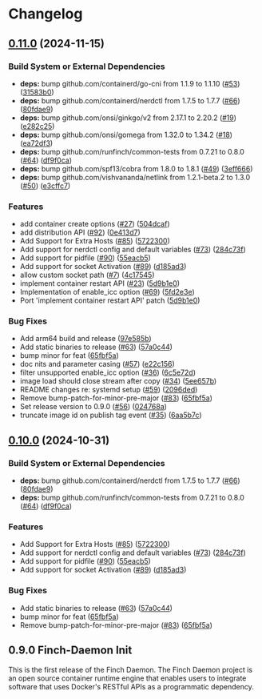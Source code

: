 # Changelog

## [0.11.0](https://github.com/Shubhranshu153/finch-daemon/compare/v0.10.0...v0.11.0) (2024-11-15)


### Build System or External Dependencies

* **deps:** bump github.com/containerd/go-cni from 1.1.9 to 1.1.10 ([#53](https://github.com/Shubhranshu153/finch-daemon/issues/53)) ([31583b0](https://github.com/Shubhranshu153/finch-daemon/commit/31583b0bd25dfdcf5c53ae78882b9df3ac36cc11))
* **deps:** bump github.com/containerd/nerdctl from 1.7.5 to 1.7.7 ([#66](https://github.com/Shubhranshu153/finch-daemon/issues/66)) ([80fdae9](https://github.com/Shubhranshu153/finch-daemon/commit/80fdae9e466a2df51f61f6f7ab22effe21f5913f))
* **deps:** bump github.com/onsi/ginkgo/v2 from 2.17.1 to 2.20.2 ([#19](https://github.com/Shubhranshu153/finch-daemon/issues/19)) ([e282c25](https://github.com/Shubhranshu153/finch-daemon/commit/e282c253bfdd2bad7e97866e75598291892fb7fa))
* **deps:** bump github.com/onsi/gomega from 1.32.0 to 1.34.2 ([#18](https://github.com/Shubhranshu153/finch-daemon/issues/18)) ([ea72df3](https://github.com/Shubhranshu153/finch-daemon/commit/ea72df3f479e10ef0de0357a31a1686d626f5041))
* **deps:** bump github.com/runfinch/common-tests from 0.7.21 to 0.8.0 ([#64](https://github.com/Shubhranshu153/finch-daemon/issues/64)) ([df9f0ca](https://github.com/Shubhranshu153/finch-daemon/commit/df9f0cad2f1cc842a6c3033dc2d635008a2690df))
* **deps:** bump github.com/spf13/cobra from 1.8.0 to 1.8.1 ([#49](https://github.com/Shubhranshu153/finch-daemon/issues/49)) ([3eff666](https://github.com/Shubhranshu153/finch-daemon/commit/3eff666f81e4ea655b9d70e5fa7e8043283ec959))
* **deps:** bump github.com/vishvananda/netlink from 1.2.1-beta.2 to 1.3.0 ([#50](https://github.com/Shubhranshu153/finch-daemon/issues/50)) ([e3cffc7](https://github.com/Shubhranshu153/finch-daemon/commit/e3cffc77ac28451c15d5c6a04ab63fd89c34fe4b))


### Features

* add container create options ([#27](https://github.com/Shubhranshu153/finch-daemon/issues/27)) ([504dcaf](https://github.com/Shubhranshu153/finch-daemon/commit/504dcaf9eff1316c9dd40db82a4ecce9b3e1796d))
* add distribution API ([#92](https://github.com/Shubhranshu153/finch-daemon/issues/92)) ([0e413d7](https://github.com/Shubhranshu153/finch-daemon/commit/0e413d7a3833f2b392921bf7131e80bf6b969fa0))
* Add Support for Extra Hosts ([#85](https://github.com/Shubhranshu153/finch-daemon/issues/85)) ([5722300](https://github.com/Shubhranshu153/finch-daemon/commit/5722300912f8a4cdcc4aa22bae6524ef79a9b7d1))
* Add support for nerdctl config and default variables ([#73](https://github.com/Shubhranshu153/finch-daemon/issues/73)) ([284c73f](https://github.com/Shubhranshu153/finch-daemon/commit/284c73ffc02ac5bd1712b92e06675474cb206c19))
* Add support for pidfile ([#90](https://github.com/Shubhranshu153/finch-daemon/issues/90)) ([55eacb5](https://github.com/Shubhranshu153/finch-daemon/commit/55eacb5f8ed302bf8aa2138a9b47b2c01970e28b))
* Add support for socket Activation ([#89](https://github.com/Shubhranshu153/finch-daemon/issues/89)) ([d185ad3](https://github.com/Shubhranshu153/finch-daemon/commit/d185ad3b2fc057fb7655ee0168d4ffea679df432))
* allow custom socket path ([#7](https://github.com/Shubhranshu153/finch-daemon/issues/7)) ([4c17545](https://github.com/Shubhranshu153/finch-daemon/commit/4c1754576d5beb3bd6b12e36893a588b2bb95825))
* implement container restart API ([#23](https://github.com/Shubhranshu153/finch-daemon/issues/23)) ([5d9b1e0](https://github.com/Shubhranshu153/finch-daemon/commit/5d9b1e0f4e1565fd374b0f0941f373a094dc749c))
* Implementation of enable_icc option ([#69](https://github.com/Shubhranshu153/finch-daemon/issues/69)) ([5fd2e3e](https://github.com/Shubhranshu153/finch-daemon/commit/5fd2e3ee7cf1f17f59c58028fd931bc9a9f51b38))
* Port 'implement container restart API' patch ([5d9b1e0](https://github.com/Shubhranshu153/finch-daemon/commit/5d9b1e0f4e1565fd374b0f0941f373a094dc749c))


### Bug Fixes

* Add arm64 build and release ([97e585b](https://github.com/Shubhranshu153/finch-daemon/commit/97e585b81c943051b9e6a7b7e2ab4f3d810ad5c8))
* Add static binaries to release ([#63](https://github.com/Shubhranshu153/finch-daemon/issues/63)) ([57a0c44](https://github.com/Shubhranshu153/finch-daemon/commit/57a0c44d56bbf0addbf5b8c78a2baebac61141ab))
* bump minor for feat ([65fbf5a](https://github.com/Shubhranshu153/finch-daemon/commit/65fbf5afaeb175d5660ff13acc639ec3d72ac273))
* doc nits and parameter casing ([#57](https://github.com/Shubhranshu153/finch-daemon/issues/57)) ([e22c156](https://github.com/Shubhranshu153/finch-daemon/commit/e22c156cc8bcb97f25c6f41a14e833203e8798ce))
* filter unsupported enable_icc option ([#36](https://github.com/Shubhranshu153/finch-daemon/issues/36)) ([6c5e72d](https://github.com/Shubhranshu153/finch-daemon/commit/6c5e72d4e8c9f6a5be12bf38078798423d11064f))
* image load should close stream after copy ([#34](https://github.com/Shubhranshu153/finch-daemon/issues/34)) ([5ee657b](https://github.com/Shubhranshu153/finch-daemon/commit/5ee657b17de96c1d2302e9ee7490ccfdc64cd907))
* README changes re: systemd setup ([#59](https://github.com/Shubhranshu153/finch-daemon/issues/59)) ([2096ded](https://github.com/Shubhranshu153/finch-daemon/commit/2096ded2283a8582186be01eeee42a8c0ab6161d))
* Remove bump-patch-for-minor-pre-major ([#83](https://github.com/Shubhranshu153/finch-daemon/issues/83)) ([65fbf5a](https://github.com/Shubhranshu153/finch-daemon/commit/65fbf5afaeb175d5660ff13acc639ec3d72ac273))
* Set release version to 0.9.0 ([#56](https://github.com/Shubhranshu153/finch-daemon/issues/56)) ([024768a](https://github.com/Shubhranshu153/finch-daemon/commit/024768a6937ab2917870f9a3348dc0be114d3523))
* truncate image id on publish tag event ([#35](https://github.com/Shubhranshu153/finch-daemon/issues/35)) ([6aa5b7c](https://github.com/Shubhranshu153/finch-daemon/commit/6aa5b7ce76979682ad1cf2b49ac0237a74cac809))

## [0.10.0](https://github.com/runfinch/finch-daemon/compare/v0.9.0...v0.10.0) (2024-10-31)


### Build System or External Dependencies

* **deps:** bump github.com/containerd/nerdctl from 1.7.5 to 1.7.7 ([#66](https://github.com/runfinch/finch-daemon/issues/66)) ([80fdae9](https://github.com/runfinch/finch-daemon/commit/80fdae9e466a2df51f61f6f7ab22effe21f5913f))
* **deps:** bump github.com/runfinch/common-tests from 0.7.21 to 0.8.0 ([#64](https://github.com/runfinch/finch-daemon/issues/64)) ([df9f0ca](https://github.com/runfinch/finch-daemon/commit/df9f0cad2f1cc842a6c3033dc2d635008a2690df))


### Features

* Add Support for Extra Hosts ([#85](https://github.com/runfinch/finch-daemon/issues/85)) ([5722300](https://github.com/runfinch/finch-daemon/commit/5722300912f8a4cdcc4aa22bae6524ef79a9b7d1))
* Add support for nerdctl config and default variables ([#73](https://github.com/runfinch/finch-daemon/issues/73)) ([284c73f](https://github.com/runfinch/finch-daemon/commit/284c73ffc02ac5bd1712b92e06675474cb206c19))
* Add support for pidfile ([#90](https://github.com/runfinch/finch-daemon/issues/90)) ([55eacb5](https://github.com/runfinch/finch-daemon/commit/55eacb5f8ed302bf8aa2138a9b47b2c01970e28b))
* Add support for socket Activation ([#89](https://github.com/runfinch/finch-daemon/issues/89)) ([d185ad3](https://github.com/runfinch/finch-daemon/commit/d185ad3b2fc057fb7655ee0168d4ffea679df432))


### Bug Fixes

* Add static binaries to release ([#63](https://github.com/runfinch/finch-daemon/issues/63)) ([57a0c44](https://github.com/runfinch/finch-daemon/commit/57a0c44d56bbf0addbf5b8c78a2baebac61141ab))
* bump minor for feat ([65fbf5a](https://github.com/runfinch/finch-daemon/commit/65fbf5afaeb175d5660ff13acc639ec3d72ac273))
* Remove bump-patch-for-minor-pre-major ([#83](https://github.com/runfinch/finch-daemon/issues/83)) ([65fbf5a](https://github.com/runfinch/finch-daemon/commit/65fbf5afaeb175d5660ff13acc639ec3d72ac273))

## 0.9.0  Finch-Daemon Init

This is the first release of the Finch Daemon.
The Finch Daemon project is an open source container runtime engine that enables users to integrate software that uses Docker's RESTful APIs as a programmatic dependency.
